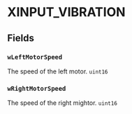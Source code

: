 # XINPUT_VIBRATION

## Fields

### `wLeftMotorSpeed`

The speed of the left motor. `uint16`

### `wRightMotorSpeed`

The speed of the right mightor. `uint16`